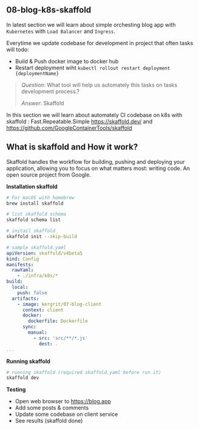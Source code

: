 ## 08-blog-k8s-skaffold

In latest section we will learn about simple orchesting blog app with `Kubernetes` with `Load Balancer` and `Ingress`. 

Everytime we update codebase for development in project that often tasks will todo:
- Build & Push docker image to docker hub
- Restart deployment wiht `kubectl rollout restart deployment {deploymentName}`

> *Question*: What tool will help us automately this tasks on tasks development process.?
>
> *Answer*: Skaffold

In this section we will learn about automately CI codebase on k8s with skaffold : Fast.Repeatable.Simple https://skaffold.dev/ and https://github.com/GoogleContainerTools/skaffold


## What is skaffold and How it work? 
Skaffold handles the workflow for building, pushing and deploying your application, allowing you to focus on what matters most: writing code. An open source project from Google.

**Installation skaffold**
```sh
# For macOS with homebrew
brew install skaffold

# list skaffold schema
skaffold schema list

# initail skaffold
skaffold init --skip-build
```

```yaml
# sample skaffold.yaml
apiVersion: skaffold/v4beta5
kind: Config
manifests:
  rawYaml:
    - ./infra/k8s/*
build:
  local:
    push: false
  artifacts:
    - image: kergrit/07-blog-client
      context: client
      docker:
        dockerfile: Dockerfile
      sync:
        manual:
          - src: 'src/**/*.js'
            dest: .
...
```

**Running skaffold**
```sh
# running skaffold (required skaffold.yaml before run it)
skaffold dev
```

**Testing**
- Open web browser to https://blog.app
- Add some posts & comments
- Update some codebase on client service
- See results (skaffold done)
